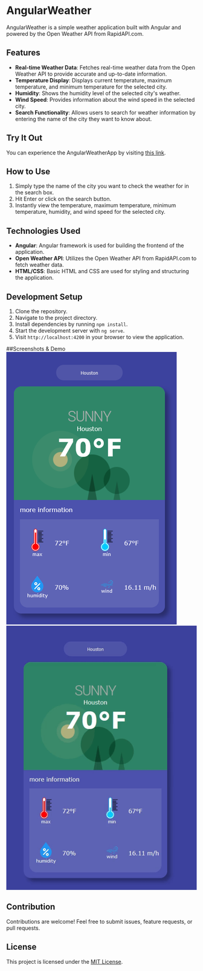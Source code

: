# AngularWeather
AngularWeather is a simple weather application built with Angular and powered by the Open Weather API from RapidAPI.com.

## Features
- **Real-time Weather Data**: Fetches real-time weather data from the Open Weather API to provide accurate and up-to-date information.
- **Temperature Display**: Displays current temperature, maximum temperature, and minimum temperature for the selected city.
- **Humidity**: Shows the humidity level of the selected city's weather.
- **Wind Speed**: Provides information about the wind speed in the selected city.
- **Search Functionality**: Allows users to search for weather information by entering the name of the city they want to know about.

## Try It Out

You can experience the AngularWeatherApp by visiting [this link](https://mespino4.github.io/Angular-Weather-App/).

## How to Use

1. Simply type the name of the city you want to check the weather for in the search box.
2. Hit Enter or click on the search button.
3. Instantly view the temperature, maximum temperature, minimum temperature, humidity, and wind speed for the selected city.

## Technologies Used

- **Angular**: Angular framework is used for building the frontend of the application.
- **Open Weather API**: Utilizes the Open Weather API from RapidAPI.com to fetch weather data.
- **HTML/CSS**: Basic HTML and CSS are used for styling and structuring the application.

## Development Setup

1. Clone the repository.
2. Navigate to the project directory.
3. Install dependencies by running `npm install`.
4. Start the development server with `ng serve`.
5. Visit `http://localhost:4200` in your browser to view the application.

##Screenshots & Demo
![ss1](images/ss1.png)
![demo](images/ngweatherDemo.gif)
## Contribution

Contributions are welcome! Feel free to submit issues, feature requests, or pull requests.

## License

This project is licensed under the [MIT License](LICENSE).

